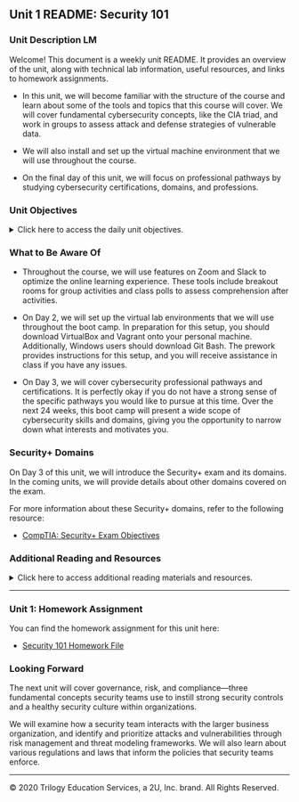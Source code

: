 ## Unit 1 README: Security 101

### Unit Description LM

Welcome! This document is a weekly unit README. It provides an overview of the unit, along with technical lab information, useful resources, and links to homework assignments. 

- In this unit, we will become familiar with the structure of the course and learn about some of the tools and topics that this course will cover. We will cover fundamental cybersecurity concepts, like the CIA triad, and work in groups to assess attack and defense strategies of vulnerable data. 

- We will also install and set up the virtual machine environment that we will use throughout the course. 

- On the final day of this unit, we will focus on professional pathways by studying cybersecurity certifications, domains, and professions.


### Unit Objectives 

<details>
    <summary>Click here to access the daily unit objectives.</summary>

  <br>

- **Day 1:** The Cybersecurity Mindset

    - Explain the course structure and general direction of the program.

    - Recognize the high-level security strategies and tools that we will cover in class.

    - Define cybersecurity as the assessment of threats and the mitigation of risk.

    - Define the CIA triad and its elements.


- **Day 2:** Attacking and Defending

    - List different types of user, web, server, and database cybersecurity attacks.

    - Identify risk mitigation plan frameworks for user, web, server, and database cybersecurity attacks.

    - Set up a virtual machine lab environment that you will use throughout the course.


- **Day 3:** Surveying the Cyberspace

    - Consider roles and career pathways within the cybersecurity space.

    - Examine the landscape of certifications available to security professionals.

    - Explore what the Security+ exam is and which infosec pathways benefit from the certification.


</details>


### What to Be Aware Of

- Throughout the course, we will use features on Zoom and Slack to optimize the online learning experience. These tools include breakout rooms for group activities and class polls to assess comprehension after activities. 

- On Day 2, we will set up the virtual lab environments that we will use throughout the boot camp. In preparation for this setup, you should download VirtualBox and Vagrant onto your personal machine. Additionally, Windows users should download Git Bash. The prework provides instructions for this setup, and you will receive assistance in class if you have any issues. 

- On Day 3, we will cover cybersecurity professional pathways and certifications. It is perfectly okay if you do not have a strong sense of the specific pathways you would like to pursue at this time. Over the next 24 weeks, this boot camp will present a wide scope of cybersecurity skills and domains, giving you the opportunity to narrow down what interests and motivates you.


### Security+ Domains

On Day 3 of this unit, we will introduce the Security+ exam and its domains. In the coming units, we will provide details about other domains covered on the exam. 

For more information about these Security+ domains, refer to the following resource: 
- [CompTIA: Security+ Exam Objectives](https://www.comptia.jp/pdf/Security%2B%20SY0-501%20Exam%20Objectives.pdf)


### Additional Reading and Resources

<details> 
<summary> Click here to access additional reading materials and resources. </summary>
</br>

These are the optional, recommended resources to supplement the concepts covered in this unit: 

- :books: [bsi: Glossary of Cybersecurity Terms](https://www.bsigroup.com/en-GB/Cyber-Security/Glossary-of-cyber-security-terms/)



- **Day 1 Resources**

    - [Overview of the Course Lab Environment](https://docs.google.com/document/d/1SGzZHWmxZY76cGzYzOhGsmmuOeVAH2nvQDQY3r9PGXw/edit)
 
- **Day 2 Resources**

    - [Cisco: What Are the Most Common Cyber Attacks?](https://www.cisco.com/c/en/us/products/security/common-cyberattacks.html)


- **Day 3 Resources**

    - [Cyber Seek: Cybersecurity Career Pathway](https://www.cyberseek.org/pathway.html)

    - [Wikipedia: Computer Security Certifications](https://en.wikipedia.org/wiki/List_of_computer_security_certifications)


</details>

---

### Unit 1: Homework Assignment

You can find the homework assignment for this unit here: 

- [Security 101 Homework File](../../2-Homework/01-Cybersecurity-101)


### Looking Forward 

The next unit will cover governance, risk, and compliance—three fundamental concepts security teams use to instill strong security controls and a healthy security culture within organizations. 

We will examine how a security team interacts with the larger business organization, and identify and prioritize attacks and vulnerabilities through risk management and threat modeling frameworks. We will also learn about various regulations and laws that inform the policies that security teams enforce. 


---


© 2020 Trilogy Education Services, a 2U, Inc. brand. All Rights Reserved.    
